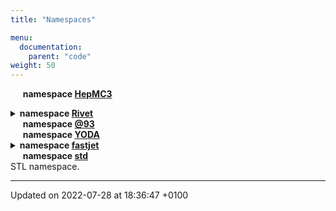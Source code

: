 ```yaml
---
title: "Namespaces"

menu:
  documentation:
    parent: "code"
weight: 50
---
```



&nbsp;&nbsp;&nbsp;&nbsp;&nbsp;<b>namespace <a href=/documentation/code/namespaces/namespacehepmc3/>HepMC3<a></b><br>
<details><summary><b>namespace <a href=/documentation/code/namespaces/namespacerivet/>Rivet<a></b></summary>
&nbsp;&nbsp;&nbsp;&nbsp;&nbsp;<b>namespace <a href=/documentation/code/namespaces/namespacerivet_1_1alice/>ALICE<a></b><br>
&nbsp;&nbsp;&nbsp;&nbsp;&nbsp;<b>namespace <a href=/documentation/code/namespaces/namespacerivet_1_1atlas/>ATLAS<a></b><br>Common projections for ATLAS trigger conditions and centrality. <br>
&nbsp;&nbsp;&nbsp;&nbsp;&nbsp;<b>namespace <a href=/documentation/code/namespaces/namespacerivet_1_1cuts/>Cuts<a></b><br>Namespace used for ambiguous identifiers. <br>
&nbsp;&nbsp;&nbsp;&nbsp;&nbsp;<b>namespace <a href=/documentation/code/namespaces/namespacerivet_1_1hepmcutils/>HepMCUtils<a></b><br>
&nbsp;&nbsp;&nbsp;&nbsp;&nbsp;<b>namespace <a href=/documentation/code/namespaces/namespacerivet_1_1kin/>Kin<a></b><br>
&nbsp;&nbsp;&nbsp;&nbsp;&nbsp;<b>namespace <a href=/documentation/code/namespaces/namespacerivet_1_1pid/>PID<a></b><br></details>
&nbsp;&nbsp;&nbsp;&nbsp;&nbsp;<b>namespace <a href=/documentation/code/namespaces/namespacerivet_1_1_0d93/>@93<a></b><br>
&nbsp;&nbsp;&nbsp;&nbsp;&nbsp;<b>namespace <a href=/documentation/code/namespaces/namespaceyoda/>YODA<a></b><br>
<details><summary><b>namespace <a href=/documentation/code/namespaces/namespacefastjet/>fastjet<a></b></summary>
&nbsp;&nbsp;&nbsp;&nbsp;&nbsp;<b>namespace <a href=/documentation/code/namespaces/namespacefastjet_1_1jetdefinition/>JetDefinition<a></b><br>
&nbsp;&nbsp;&nbsp;&nbsp;&nbsp;<b>namespace <a href=/documentation/code/namespaces/namespacefastjet_1_1contrib/>contrib<a></b><br></details>
&nbsp;&nbsp;&nbsp;&nbsp;&nbsp;<b>namespace <a href=/documentation/code/namespaces/namespacestd/>std<a></b><br>STL namespace. <br>




-------------------------------

Updated on 2022-07-28 at 18:36:47 +0100
